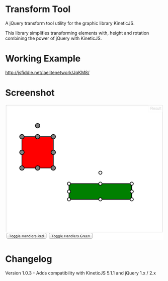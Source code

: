 Transform Tool
==============

A jQuery transform tool utility for the graphic library KineticJS.

This library simplifies transforming elements with, height and rotation combining the power
of jQuery with KineticJS.

Working Example
===============
http://jsfiddle.net/laelitenetwork/JqKM8/

Screenshot
==========
![alt tag](https://raw.githubusercontent.com/laelitenetwork/jquery.transformtool/master/test/screenshot.png)

Changelog
=========

Version 1.0.3 - Adds compatibility with KineticJS 5.1.1 and jQuery 1.x / 2.x